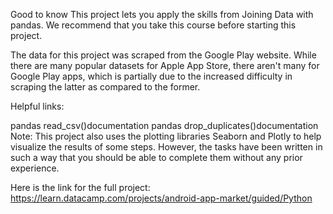 Good to know
This project lets you apply the skills from Joining Data with pandas. We recommend that you take this course before starting this project.

The data for this project was scraped from the Google Play website. While there are many popular datasets for Apple App Store, there aren't many for Google Play apps, which is partially due to the increased difficulty in scraping the latter as compared to the former.

Helpful links:

pandas read_csv()documentation
pandas drop_duplicates()documentation
Note: This project also uses the plotting libraries Seaborn and Plotly to help visualize the results of some steps. However, the tasks have been written in such a way that you should be able to complete them without any prior experience.

Here is the link for the full project: https://learn.datacamp.com/projects/android-app-market/guided/Python
